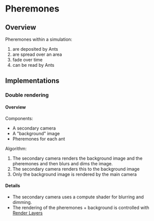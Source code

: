 # Pheremones

## Overview

Pheremones within a simulation:

1. are deposited by Ants
2. are spread over an area
3. fade over time
4. can be read by Ants

## Implementations

### Double rendering

#### Overview

Components:

- A secondary camera
- A "background" image
- Pheremones for each ant

Algorithm:

1. The secondary camera renders the background image and the pheremones and then blurs and dims the image.
2. The secondary camera renders this to the background image
3. Only the background image is rendered by the main camera

#### Details

- The secondary camera uses a compute shader for blurring and dimming.
- The rendering of the pheremones + background is controlled with [Render Layers](https://bevy-cheatbook.github.io/graphics/camera.html#render-layers)
